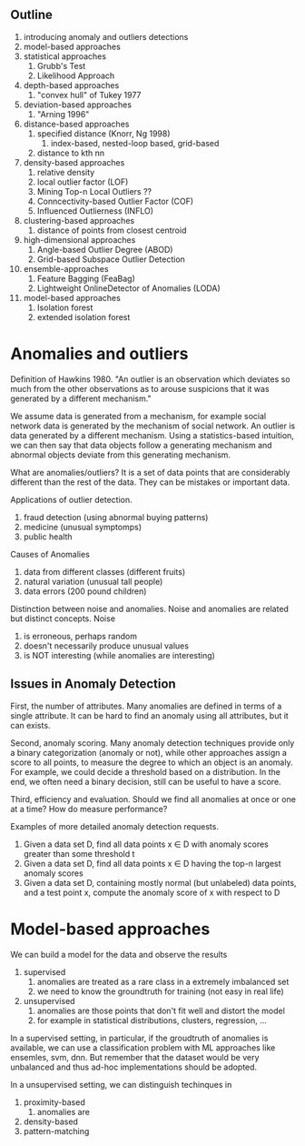 ## Outline
1. introducing anomaly and outliers detections
2. model-based approaches
3. statistical approaches
	1. Grubb's Test
	2. Likelihood Approach
4. depth-based approaches
	1. "convex hull" of Tukey 1977
5. deviation-based approaches
	1. "Arning 1996"
6. distance-based approaches
	1. specified distance (Knorr, Ng 1998)
		1. index-based, nested-loop based, grid-based
	2. distance to kth nn
7. density-based approaches
	1. relative density
	2. local outlier factor (LOF)
	3. Mining Top-n Local Outliers ??
	4. Conncectivity-based Outlier Factor (COF)
	5. Influenced Outlierness (INFLO)
8. clustering-based approaches
	1. distance of points from closest centroid
9. high-dimensional approaches
	1. Angle-based Outlier Degree (ABOD)
	2. Grid-based Subspace Outlier Detection
10. ensemble-approaches
	1. Feature Bagging (FeaBag)
	2. Lightweight OnlineDetector of Anomalies (LODA)
11. model-based approaches
	1. Isolation forest
	2. extended isolation forest

# Anomalies and outliers

Definition of Hawkins 1980.
"An outlier is an observation which deviates so much from the other observations as to arouse suspicions that it was generated by a different mechanism."

We assume data is generated from a mechanism, for example social network data is generated by the mechanism of social network. An outlier is data generated by a different mechanism. Using a statistics-based intuition, we can then say that data objects follow a generating mechanism and abnormal objects deviate from this generating mechanism.

What are anomalies/outliers?
It is a set of data points that are considerably different than the rest of the data. They can be mistakes or important data.

Applications of outlier detection.
1. fraud detection (using abnormal buying patterns)
2. medicine (unusual symptomps)
3. public health

Causes of Anomalies
1. data from different classes (different fruits)
2. natural variation (unusual tall people)
3. data errors (200 pound children)

Distinction between noise and anomalies.
Noise and anomalies are related but distinct concepts.
Noise
1. is erroneous, perhaps random
2. doesn't necessarily produce unusual values
3. is NOT interesting (while anomalies are interesting)

## Issues in Anomaly Detection
First, the number of attributes.
Many anomalies are defined in terms of a single attribute. It can be hard to find an anomaly using all attributes, but it can exists.

Second, anomaly scoring.
Many anomaly detection techniques provide only a binary categorization (anomaly or not), while other approaches assign a score to all points, to measure the degree to which an object is an anomaly. For example, we could decide a threshold based on a distribution.
In the end, we often need a binary decision, still can be useful to have a score.

Third, efficiency and evaluation.
Should we find all anomalies at once or one at a time?
How do measure performance?

Examples of more detailed anomaly detection requests.
1. Given a data set D, find all data points x $\in$ D with anomaly scores greater than some threshold t 
2. Given a data set D, find all data points x $\in$ D having the top-n largest anomaly scores 
3. Given a data set D, containing mostly normal (but unlabeled) data  points, and a test point x, compute the anomaly score of x with respect to D

# Model-based approaches

We can build a model for the data and observe the results
1. supervised
	1. anomalies are treated as a rare class in a extremely imbalanced set
	2. we need to know the groundtruth for training (not easy in real life)
2. unsupervised
	1. anomalies are those points that don't fit well and distort the model
	2. for example in statistical distributions, clusters, regression, ...

In a supervised setting, in particular, if the groudtruth of anomalies is available, we can use a classification problem with ML approaches like ensemles, svm, dnn. But remember that the dataset would be very unbalanced and thus ad-hoc implementations should be adopted.

In a unsupervised setting, we can distinguish techinques in
1. proximity-based
	1. anomalies are 
2. density-based
3. pattern-matching















